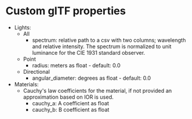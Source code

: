 # Custom glTF properties

- Lights:
    - All
        - spectrum: relative path to a csv with two columns; wavelength and relative intensity. The spectrum is normalized to unit luminance for the CIE 1931 standard observer.
    - Point
        - radius: meters as float - default: 0.0
    - Directional
        - angular_diameter: degrees as float - default: 0.0
- Materials:
    - Cauchy's law coefficients for the material, if not provided an approximation based on IOR is used.
        - cauchy_a: A coefficient as float
        - cauchy_b: B coefficient as float